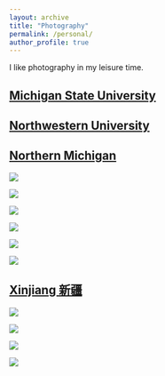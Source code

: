 ```yaml
---
layout: archive
title: "Photography"
permalink: /personal/
author_profile: true
---
```


I like photography in my leisure time.

## [Michigan State University](https://en.wikipedia.org/wiki/Michigan_State_University)


## [Northwestern University](https://en.wikipedia.org/wiki/Northwestern_University)


## [Northern Michigan](https://en.wikipedia.org/wiki/Northern_Michigan)

![](../images/11.jpeg)

![](../images/12.jpeg)

![](../images/13.jpeg)

![](../images/14.jpeg)

![](../images/15.jpeg)

![](../images/16.jpeg)

## [Xinjiang 新疆](https://en.wikipedia.org/wiki/Xinjiang)

![](../images/51.jpg)

![](../images/52.jpg)

![](../images/53.jpg)

![](../images/54.jpg)